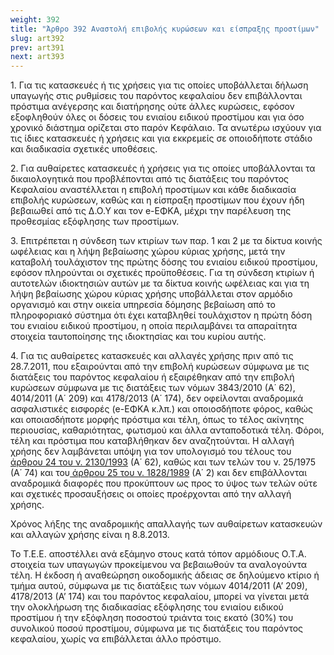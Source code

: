 ```yaml
---
weight: 392
title: "Άρθρο 392 Αναστολή επιβολής κυρώσεων και είσπραξης προστίμων"
slug: art392
prev: art391
next: art393
---
```


1\. Για τις κατασκευές ή τις χρήσεις για τις οποίες υποβάλλεται δήλωση υπαγωγής στις ρυθμίσεις του παρόντος κεφαλαίου δεν επιβάλλονται πρόστιμα ανέγερσης και διατήρησης ούτε άλλες κυρώσεις, εφόσον εξοφληθούν όλες οι δόσεις του ενιαίου ειδικού προστίμου και για όσο χρονικό διάστημα ορίζεται στο παρόν Κεφάλαιο. Τα ανωτέρω ισχύουν για τις ίδιες κατασκευές ή χρήσεις και για εκκρεμείς σε οποιοδήποτε στάδιο και διαδικασία σχετικές υποθέσεις.

2\. Για αυθαίρετες κατασκευές ή χρήσεις για τις οποίες υποβάλλονται τα δικαιολογητικά που προβλέπονται από τις διατάξεις του παρόντος Κεφαλαίου αναστέλλεται η επιβολή προστίμων και κάθε διαδικασία επιβολής κυρώσεων, καθώς και η είσπραξη προστίμων που έχουν ήδη βεβαιωθεί από τις Δ.Ο.Υ και τον e-ΕΦΚΑ, μέχρι την παρέλευση της προθεσμίας εξόφλησης των προστίμων.

3\. Επιτρέπεται η σύνδεση των κτιρίων των παρ. 1 και 2 με τα δίκτυα κοινής ωφέλειας και η λήψη βεβαίωσης χώρου κύριας χρήσης, μετά την καταβολή τουλάχιστον της πρώτης δόσης του ενιαίου ειδικού προστίμου, εφόσον πληρούνται οι σχετικές προϋποθέσεις. Για τη σύνδεση κτιρίων ή αυτοτελών ιδιοκτησιών αυτών με τα δίκτυα κοινής ωφέλειας και για τη λήψη βεβαίωσης χώρου κύριας χρήσης υποβάλλεται στον αρμόδιο οργανισμό και στην οικεία υπηρεσία δόμησης βεβαίωση από το πληροφοριακό σύστημα ότι έχει καταβληθεί τουλάχιστον η πρώτη δόση του ενιαίου ειδικού προστίμου, η οποία περιλαμβάνει τα απαραίτητα στοιχεία ταυτοποίησης της ιδιοκτησίας και του κυρίου αυτής.

4\. Για τις αυθαίρετες κατασκευές και αλλαγές χρήσης πριν από τις 28.7.2011, που εξαιρούνται από την επιβολή κυρώσεων σύμφωνα με τις διατάξεις του παρόντος κεφαλαίου ή εξαιρέθηκαν από την επιβολή κυρώσεων σύμφωνα με τις διατάξεις των νόμων 3843/2010 (Α΄ 62), 4014/2011 (Α΄ 209) και 4178/2013 (Α΄ 174), δεν οφείλονται αναδρομικά ασφαλιστικές εισφορές (e-ΕΦΚΑ κ.λπ.) και οποιοσδήποτε φόρος, καθώς και οποιασδήποτε μορφής πρόστιμα και τέλη, όπως το τέλος ακίνητης περιουσίας, καθαριότητας, φωτισμού και άλλα ανταποδοτικά τέλη. Φόροι, τέλη και πρόστιμα που καταβλήθηκαν δεν αναζητούνται. Η αλλαγή χρήσης δεν λαμβάνεται υπόψη για τον υπολογισμό του τέλους του<a href="https://ia37rg02wpsa01.blob.core.windows.net/fek/01/1993/19930100062.pdf" title="Δείτε το Σχετικό"> άρθρου 24 του ν. 2130/1993</a> (Α΄ 62), καθώς και των τελών του ν. 25/1975 (Α΄ 74) και του<a href="https://ia37rg02wpsa01.blob.core.windows.net/fek/01/1989/19890100002.pdf" title="Δείτε το Σχετικό"> άρθρου 25 του ν. 1828/1989</a> (Α΄ 2) και δεν επιβάλλονται αναδρομικά διαφορές που προκύπτουν ως προς το ύψος των τελών ούτε και σχετικές προσαυξήσεις οι οποίες προέρχονται από την αλλαγή χρήσης.

Χρόνος λήξης της αναδρομικής απαλλαγής των αυθαίρετων κατασκευών και αλλαγών χρήσης είναι η 8.8.2013.

Το Τ.Ε.Ε. αποστέλλει ανά εξάμηνο στους κατά τόπον αρμόδιους Ο.Τ.Α. στοιχεία των υπαγωγών προκείμενου να βεβαιωθούν τα αναλογούντα τέλη. Η έκδοση ή αναθεώρηση οικοδομικής άδειας σε δηλούμενο κτίριο ή τμήμα αυτού, σύμφωνα με τις διατάξεις των νόμων 4014/2011 (Α’ 209), 4178/2013 (Α’ 174) και του παρόντος κεφαλαίου, μπορεί να γίνεται μετά την ολοκλήρωση της διαδικασίας εξόφλησης του ενιαίου ειδικού προστίμου ή την εξόφληση ποσοστού τριάντα τοις εκατό (30%) του συνολικού ποσού προστίμου, σύμφωνα με τις διατάξεις του παρόντος κεφαλαίου, χωρίς να επιβάλλεται άλλο πρόστιμο.



